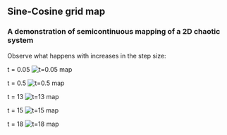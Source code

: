 ## Sine-Cosine grid map

### A demonstration of semicontinuous mapping of a 2D chaotic system

Observe what happens with increases in the step size:

t = 0.05
![t=0.05 map]({{https://blbadger.github.io}}/grid_map/cossin_0.05t.png)

t = 0.5
![t=0.5 map]({{https://blbadger.github.io}}/grid_map/cossin_0.5t.png)

t = 13
![t=13 map]({{https://blbadger.github.io}}/grid_map/cossin_13t.png)

t = 15
![t=15 map]({{https://blbadger.github.io}}/grid_map/cossin_15t.png)

t = 18
![t=18 map]({{https://blbadger.github.io}}/grid_map/cossin_18t.png)
